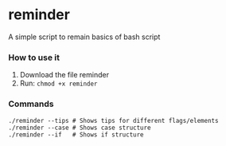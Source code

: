 # reminder
A simple script to remain basics of bash script

### How to use it

1. Download the file reminder
2. Run: `chmod +x reminder`

### Commands

```
./reminder --tips # Shows tips for different flags/elements
./reminder --case # Shows case structure
./reminder --if   # Shows if structure
```
